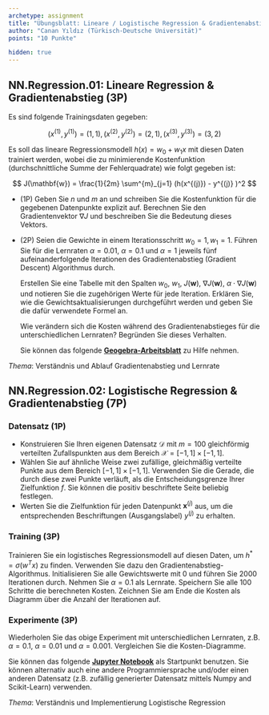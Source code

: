 ```yaml
---
archetype: assignment
title: "Übungsblatt: Lineare / Logistische Regression & Gradientenabstieg"
author: "Canan Yıldız (Türkisch-Deutsche Universität)"
points: "10 Punkte"

hidden: true
---
```





## NN.Regression.01: Lineare Regression & Gradientenabstieg (3P)

Es sind folgende Trainingsdaten gegeben:

$$ ( x^{(1)}, y^{(1)} ) = (1, 1), ( x^{(2)}, y^{(2)} ) = (2, 1), ( x^{(3)}, y^{(3)} ) = (3, 2) $$

Es soll das lineare Regressionsmodell $h(x) = w_0 + w_1 x$ mit diesen Daten trainiert werden, wobei die zu minimierende Kostenfunktion (durchschnittliche Summe der Fehlerquadrate) wie folgt gegeben ist:

$$ J(\mathbf{w}) = \frac{1}{2m} \sum^{m}_{j=1} (h(x^{(j)}) - y^{(j)} )^2 $$

*   (1P) Geben Sie $n$ und $m$ an und schreiben Sie die Kostenfunktion für die gegebenen Datenpunkte explizit auf. Berechnen Sie den Gradientenvektor $\nabla J$ und beschreiben Sie die Bedeutung dieses Vektors.

*   (2P) Seien die Gewichte in einem Iterationsschritt $w_0 = 1, w_1 = 1$. Führen Sie für die Lernraten $\alpha=0.01$, $\alpha=0.1$ und $\alpha=1$ jeweils fünf aufeinanderfolgende Iterationen des Gradientenabstieg (Gradient Descent) Algorithmus durch.

    Erstellen Sie eine Tabelle mit den Spalten $w_0$, $w_1$, $J(\mathbf{w})$, $\nabla J(\mathbf{w})$, $\alpha \cdot \nabla J(\mathbf{w})$ und notieren Sie die zugehörigen Werte für jede Iteration. Erklären Sie, wie die Gewichtsaktualisierungen durchgeführt werden und geben Sie die dafür verwendete Formel an.

    Wie verändern sich die Kosten während des Gradientenabstieges für die unterschiedlichen Lernraten? Begründen Sie dieses Verhalten.

    Sie können das folgende [**Geogebra-Arbeitsblatt**](https://www.geogebra.org/classic/rcfffgsj) zu Hilfe nehmen.

*Thema*: Verständnis und Ablauf Gradientenabstieg und Lernrate


## NN.Regression.02: Logistische Regression & Gradientenabstieg (7P)

### Datensatz (1P)
*   Konstruieren Sie Ihren eigenen Datensatz $\mathcal{D}$ mit $m=100$ gleichförmig verteilten Zufallspunkten aus dem Bereich $\mathcal{X}=[−1, 1]\times[−1, 1]$.
*   Wählen Sie auf ähnliche Weise zwei zufällige, gleichmäßig verteilte Punkte aus dem Bereich $[−1, 1]\times[−1, 1]$. Verwenden Sie die Gerade, die durch diese zwei Punkte verläuft, als die Entscheidungsgrenze Ihrer Zielfunktion $f$. Sie können die positiv beschriftete Seite beliebig festlegen.
*   Werten Sie die Zielfunktion für jeden Datenpunkt $\mathbf{x}^{(j)}$ aus, um die entsprechenden Beschriftungen (Ausgangslabel) $y^{(j)}$ zu erhalten.

### Training (3P)
Trainieren Sie ein logistisches Regressionsmodell auf diesen Daten, um
$h^{*}=\sigma(w^T x)$ zu finden. Verwenden Sie dazu den Gradientenabstieg-Algorithmus. Initialisieren Sie alle Gewichtswerte mit 0 und führen Sie 2000 Iterationen durch. Nehmen Sie $\alpha=0.1$ als Lernrate. Speichern Sie alle 100 Schritte die berechneten Kosten. Zeichnen Sie am Ende die Kosten als Diagramm über die Anzahl der Iterationen auf.

### Experimente (3P)
Wiederholen Sie das obige Experiment mit unterschiedlichen Lernraten, z.B. $\alpha=0.1$, $\alpha=0.01$ und $\alpha=0.001$. Vergleichen Sie die Kosten-Diagramme.

Sie können das folgende [**Jupyter Notebook**](https://github.com/Artificial-Intelligence-HSBI-TDU/KI-Vorlesung/blob/master/homework/files/logistische_regression_starter.ipynb) als Startpunkt benutzen. Sie können alternativ auch eine andere Programmiersprache und/oder einen anderen Datensatz (z.B. zufällig generierter Datensatz mittels Numpy and Scikit-Learn) verwenden.

*Thema*: Verständnis und Implementierung Logistische Regression
